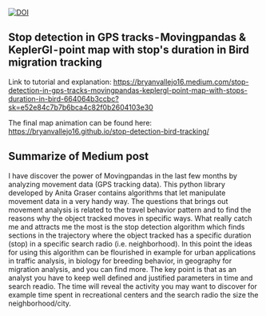 [![DOI](https://zenodo.org/badge/350853382.svg)](https://zenodo.org/badge/latestdoi/350853382)

<script data-name="BMC-Widget" data-cfasync="false" src="https://cdnjs.buymeacoffee.com/1.0.0/widget.prod.min.js" data-id="bryan.vallejo" data-description="Support me on Buy me a coffee!" data-message="Thanks for your interest Geo-enthusiastic. You can support my work so I keep creating Geospatial tutorials." data-color="#5F7FFF" data-position="Right" data-x_margin="18" data-y_margin="18"></script>

## Stop detection in GPS tracks - Movingpandas & KeplerGl - point map with stop's duration in Bird migration tracking

Link to tutorial and explanation: https://bryanvallejo16.medium.com/stop-detection-in-gps-tracks-movingpandas-keplergl-point-map-with-stops-duration-in-bird-664064b3ccbc?sk=e52e84c7b7b6bca4c82f0b2604103e30

The final map animation can be found here: https://bryanvallejo16.github.io/stop-detection-bird-tracking/

## Summarize of Medium post
I have discover the power of Movingpandas in the last few months by analyzing movement data (GPS tracking data). This python library developed by Anita Graser contains algorithms that let manipulate movement data in a very handy way. The questions that brings out movement analysis is related to the travel behavior pattern and to find the reasons why the object tracked moves in specific ways. What really catch me and attracts me the most is the stop detection algorithm which finds sections in the trajectory where the object tracked has a specific duration (stop) in a specific search radio (i.e. neighborhood). 
In this point the ideas for using this algorithm can be flourished in example for urban applications in traffic analysis, in biology for breeding behavior, in geography for migration analysis, and you can find more. The key point is that as an analyst you have to keep well defined and justified parameters in time and search readio. The time will reveal the activity you may want to discover for example time spent in recreational centers and the search radio the size the neighborhood/city.


